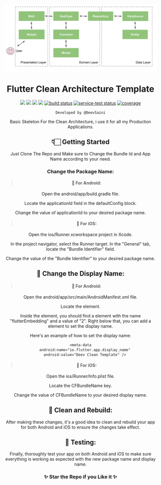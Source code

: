 <img src="doc/clean_architecture.png" align="center">
<h1 align="center" >
 Flutter Clean Architecture Template
</h1>
<p align="center">
    <a href="https://github.com/badges/shields/graphs/contributors" alt="Contributors">
        <img src="https://img.shields.io/github/contributors/badges/shields" /></a>
    <a href="#backers" alt="Backers on Open Collective">
        <img src="https://img.shields.io/opencollective/backers/shields" /></a>
    <a href="#sponsors" alt="Sponsors on Open Collective">
        <img src="https://img.shields.io/opencollective/sponsors/shields" /></a>
    <a href="https://github.com/badges/shields/pulse" alt="Activity">
        <img src="https://img.shields.io/github/commit-activity/m/badges/shields" /></a>
    <a href="https://circleci.com/gh/badges/shields/tree/master">
        <img src="https://img.shields.io/circleci/project/github/badges/shields/master" alt="build status"></a>
    <a href="https://circleci.com/gh/badges/daily-tests">
        <img src="https://img.shields.io/circleci/project/github/badges/daily-tests?label=service%20tests"
            alt="service-test status"></a>
    <a href="https://coveralls.io/github/badges/shields">
        <img src="https://img.shields.io/coveralls/github/badges/shields"
            alt="coverage"></a>
</p>

<center>
 
```
Developed by @DeevSaini
```

Basic Skeleton For the Clean Architecture, i use it for all my Production Applications.

## 👇🏻 Getting Started

Just Clone The Repo and Make sure to Change the Bundle Id and App Name according to your need.

### Change the Package Name:

> #### 🤖 For Android:

Open the android/app/build.gradle file.

Locate the applicationId field in the defaultConfig block.

Change the value of applicationId to your desired package name.

> #### 📱 For iOS:

Open the ios/Runner.xcworkspace project in Xcode.

In the project navigator, select the Runner target.
In the "General" tab, locate the "Bundle Identifier" field.

Change the value of the "Bundle Identifier" to your desired package name.

## 📇 Change the Display Name:

> #### 🤖 For Android:

Open the android/app/src/main/AndroidManifest.xml file.

Locate the <application> element.

Inside the <application> element, you should find a <meta-data> element with the name "flutterEmbedding" and a value of "2". Right below that, you can add a <meta-data> element to set the display name.

Here's an example of how to set the display name:

```
<meta-data
    android:name="io.flutter.app.display_name"
    android:value="Deev Clean Template" />
```

> #### 📱 For iOS:

Open the ios/Runner/Info.plist file.

Locate the CFBundleName key.

Change the value of CFBundleName to your desired display name.

## 🧹 Clean and Rebuild:

After making these changes, it's a good idea to clean and rebuild your app for both Android and iOS to ensure the changes take effect.

## 🧪 Testing:

Finally, thoroughly test your app on both Android and iOS to make sure everything is working as expected with the new package name and display name.

<h3 align="center">✨ Star the Repo if you Like it ✨</h3>
